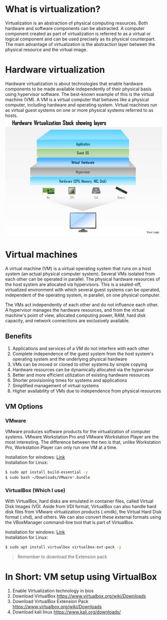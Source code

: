 # What is virtualization?
Virtualization is an abstraction of physical computing resources. Both hardware and software components can be abstracted. A computer component created as part of virtualization is referred to as a virtual or logical component and can be used precisely as its physical counterpart. The main advantage of virtualization is the abstraction layer between the physical resource and the virtual image.

# Hardware virtualization
Hardware virtualization is about technologies that enable hardware components to be made available independently of their physical basis using hypervisor software. The best-known example of this is the virtual machine (VM). A VM is a virtual computer that behaves like a physical computer, including hardware and operating system. Virtual machines run as virtual guest systems on one or more physical systems referred to as hosts.
![Hardware Virtualization](../../Images/Hardware-Virtualization.jpg)

# Virtual machines
A virtual machine (VM) is a virtual operating system that runs on a host system (an actual physical computer system). Several VMs isolated from each other can be operated in parallel. The physical hardware resources of the host system are allocated via hypervisors. This is a sealed-off, virtualized environment with which several guest systems can be operated, independent of the operating system, in parallel, on one physical computer. 

The VMs act independently of each other and do not influence each other. A hypervisor manages the hardware resources, and from the virtual machine's point of view, allocated computing power, RAM, hard disk capacity, and network connections are exclusively available.

## Benefits
1. Applications and services of a VM do not interfere with each other
2. Complete independence of the guest system from the host system's operating system and the underlying physical hardware
3. VMs can be moved or cloned to other systems by simple copying
4. Hardware resources can be dynamically allocated via the hypervisor
5. Better and more efficient utilization of existing hardware resources
6. Shorter provisioning times for systems and applications
7. Simplified management of virtual systems
8. Higher availability of VMs due to independence from physical resources

## VM Options
### VMware
VMware produces software products for the virtualization of computer systems. VMware Workstation Pro and VMware Workstation Player are the most interesting. The difference between the two is that, unlike Workstation Pro, Workstation Player can only run one VM at a time.

Installation for windows: [Link](https://www.vmware.com/products/workstation-pro/workstation-pro-evaluation.html)  
Installation for Linux:
```sh
$ sudo apt install build-essential -y
$ sudo bash ~/Downloads/VMware*.bundle
```
### VirtualBox (Which I use)
With VirtualBox, hard disks are emulated in container files, called Virtual Disk Images (VDI. Aside from VDI format, VirtualBox can also handle hard disk files from VMware virtualization products (.vmdk), the Virtual Hard Disk format (.vhd), and others. We can also convert these external formats using the VBoxManager command-line tool that is part of VirtualBox.


Installation for windows: [Link](https://www.virtualbox.org/wiki/Downloads)  
Installation for Linux:
```sh
$ sudo apt install virtualbox virtualbox-ext-pack -y
```

> Remember to download the Extension pack 

# In Short: VM setup using VirtualBox

1. Enable Virtualization technology in bios
2. Download VirtualBox  https://www.virtualbox.org/wiki/Downloads
3. Download VirtualBox Extension Pack https://www.virtualbox.org/wiki/Downloads
4. Download kali linux https://www.kali.org/downloads/